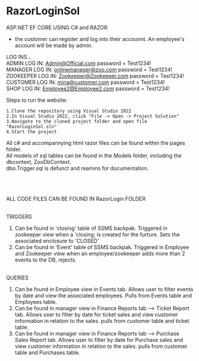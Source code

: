# RazorLoginSol

ASP.NET EF CORE USING C# and RAZOR

- the customer can register and log into their accounnt. An employee's account will be made by admin. 

LOG INS... <br />
ADMIN LOG IN: Admin@Official.com  password = Test1234! <br />
MANAGER LOG IN: onlinemanager@zoo.com  password = Test1234! <br />
ZOOKEEPER LOG IN: Zookeeper@Zookeeper.com  password = Test1234! <br />
CUSTOMER LOG IN:  mina@customer.com  password = Test1234! <br />
SHOP LOG IN: Employee2@Employee2.com  password = Test1234!


Steps to run the website:<br />

    1.Clone the repository using Visual Studio 2022 
    2.In Visual Studio 2022, click "File -> Open -> Project Solution" 
    3.Navigate to the cloned project folder and open file "RazorLoginSol.sln" 
    4.Start the project 

All c# and accompannying html razor files can be found within the pages folder.<br />
All models of sql tables can be found in the Models folder, including the dbcontext, ZooDbContext.<br />
dbo.Trigger.sql is defunct and reamins for documentation.<br />

<br /><br /><br /> ALL CODE FILES CAN BE FOUND IN RazorLogin FOLDER <br /><br />

TRIGGERS<br />
1. Can be found in 'closing' table of SSMS backpak. Triggered in zookeeper view when a 'closing; is created for the furture. Sets the associated enclosure to 'CLOSED' <br />
2. Can be found in 'Event' table of SSMS backpak. Triggered in Employee and Zookeeper view when an employee/zookeeper adds more than 2 events to the DB, rejects.
<br /><br />

QUERIES <br />
1. Can be found in Employee view in Events tab. Allows user to filter events by date and view the associated employees. Pulls from Events table and Employees table. <br />
2. Can be found in manager view in Finance Reports tab --> Ticket Report tab. Allows user to filter by date for ticket sales and view customer information in relation to the sales. pulls from customer table and ticket table. <br />
3. Can be found in manager view in Finance Reports tab --> Purchase Sales Report tab. Allows user to filter by date for Purchase sales and view customer information in relation to the sales. pulls from customer table and Purchases table.
    
